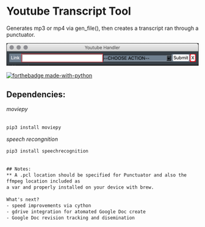 # Youtube Transcript Tool
Generates mp3 or mp4 via gen_file(), then creates a transcript ran through a punctuator.

![Youtube GUI](https://github.com/lucascrlsn/hello/blob/master/Other/youtube_main.png)

[![forthebadge made-with-python](http://ForTheBadge.com/images/badges/made-with-python.svg)](https://www.python.org/)      

## Dependencies:

*moviepy*
```python

pip3 install moviepy
```
*speech recongnition*
```python
pip3 install speechrecognition
```
```

## Notes:
** A .pcl location should be specified for Punctuator and also the ffmpeg location included as 
a var and properly installed on your device with brew. 

What's next?
- speed improvements via cython
- gdrive integration for atomated Google Doc create
- Google Doc revision tracking and disemination

